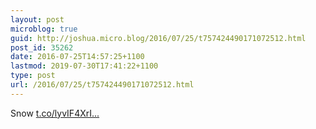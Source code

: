 ```yaml
---
layout: post
microblog: true
guid: http://joshua.micro.blog/2016/07/25/t757424490171072512.html
post_id: 35262
date: 2016-07-25T14:57:25+1100
lastmod: 2019-07-30T17:41:22+1100
type: post
url: /2016/07/25/t757424490171072512.html
---
```

Snow [t.co/lyvIF4XrI...](https://t.co/lyvIF4XrIB)

